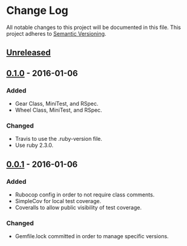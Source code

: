 # Change Log
All notable changes to this project will be documented in this file.
This project adheres to [Semantic Versioning](http://semver.org/).

## [Unreleased]

## [0.1.0] - 2016-01-06
### Added
- Gear Class, MiniTest, and RSpec.
- Wheel Class, MiniTest, and RSpec.

### Changed
- Travis to use the .ruby-version file.
- Use ruby 2.3.0.

## [0.0.1] - 2016-01-06
### Added
- Rubocop config in order to not require class comments.
- SimpleCov for local test coverage.
- Coveralls to allow public visibility of test coverage.

### Changed
- Gemfile.lock committed in order to manage specific versions.

[Unreleased]: https://github.com/squaresurf/poodr_rspec/compare/v0.1.0...HEAD
[0.1.0]: https://github.com/squaresurf/poodr_rspec/compare/v0.0.1...v0.1.0
[0.0.1]: https://github.com/squaresurf/poodr_rspec/compare/v0.0.0...v0.0.1
